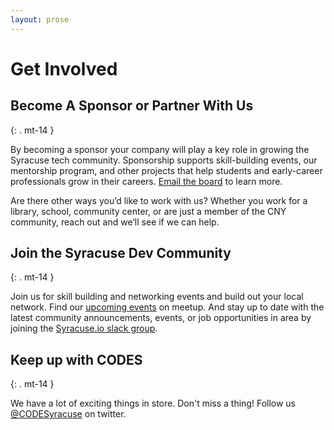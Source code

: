```yaml
---
layout: prose
---
```


# Get Involved

## Become A Sponsor or Partner With Us
{: . mt-14 }

By becoming a sponsor your company will play a key role in growing the Syracuse tech community. Sponsorship supports skill-building events, our mentorship program, and other projects that help students and early-career professionals grow in their careers. [Email the board](mailto:hi@codesyracuse.org) to learn more.

Are there other ways you’d like to work with us? Whether you work for a library, school, community center, or are just a member of the CNY community, reach out and we’ll see if we can help. 

## Join the Syracuse Dev Community
{: . mt-14 }

Join us for skill building and networking events and build out your local network. Find our [upcoming events](https://www.meetup.com/Syracuse-Software-Development-Meetup/) on meetup. And stay up to date with the latest community announcements, events, or job opportunities in area by joining the [Syracuse.io slack group](https://syracuse.io).


## Keep up with CODES
{: . mt-14 }

We have a lot of exciting things in store. Don't miss a thing! Follow us [@CODESyracuse](https://twitter.com/CODESyracuse) on twitter. 







